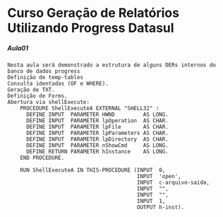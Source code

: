 # Curso Geração de Relatórios Utilizando Progress Datasul

##### Aula01
	Nesta aula será demonstrado a estrutura de alguns DERs internos do banco de dados progress
	Definição de temp-tables
	Consulta identadas (OF e WHERE).
	Geração de TXT.
	Definição de Forms.
	Abertura via shellExecute:
		PROCEDURE ShellExecuteA EXTERNAL "SHELL32" :
		  DEFINE INPUT  PARAMETER HWND         AS LONG.
		  DEFINE INPUT  PARAMETER lpOperation  AS CHAR.
		  DEFINE INPUT  PARAMETER lpFile       AS CHAR.
		  DEFINE INPUT  PARAMETER lpParameters AS CHAR.
		  DEFINE INPUT  PARAMETER lpDirectory  AS CHAR.
		  DEFINE INPUT  PARAMETER nShowCmd     AS LONG.
		  DEFINE RETURN PARAMETER hInstance    AS LONG.
		END PROCEDURE.
		
		RUN ShellExecuteA IN THIS-PROCEDURE (INPUT  0,
                                             INPUT  'open',
                                             INPUT  c-arquivo-saida,
                                             INPUT  "",
                                             INPUT  "",
                                             INPUT  1,
                                             OUTPUT h-inst).

